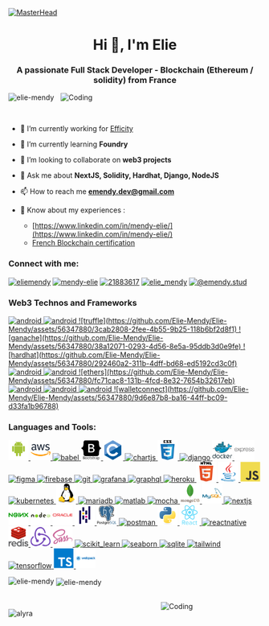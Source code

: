 [![MasterHead](https://user-images.githubusercontent.com/95478989/198955082-6e78ebb5-e1e4-49f9-8d32-6e5af3984dcd.gif)](https://rishavchanda.io)
<h1 align="center">Hi 👋, I'm Elie</h1>
<h3 align="center">A passionate Full Stack Developer - Blockchain (Ethereum / solidity) from France</h3>
<img align="right" alt="Coding" width="400" src="https://i.pinimg.com/originals/e8/f4/53/e8f453469a3ec97ecd354df465d73913.gif">

<p align="left"> <img src="https://komarev.com/ghpvc/?username=elie-mendy&label=Profile%20views&color=0e75b6&style=flat" alt="elie-mendy" /> </p>

<p align="left"> <a href="https://twitter.com/" target="blank"><img src="https://img.shields.io/twitter/follow/?logo=twitter&style=for-the-badge" alt="" /></a> </p>

- 🔭 I’m currently working for [Efficity](https://www.efficity.com)

- 🌱 I’m currently learning **Foundry**

- 👯 I’m looking to collaborate on **web3 projects**

- 💬 Ask me about **NextJS, Solidity, Hardhat, Django, NodeJS**

- 📫 How to reach me **emendy.dev@gmail.com**

- 📄 Know about my experiences :
    - [https://www.linkedin.com/in/mendy-elie/](https://www.linkedin.com/in/mendy-elie/)
    - <a href="https://certificate.bcdiploma.com/check/404F49E8BEDDD12B2A32C023DAC444E4E79DE8A32B65F7D1A156153C5DE24523UHBTWlRzNE9KTjNMKzZDTHBlNjVtbUk1b3Z2Sms1bTliWjR1UmpCYXFqTjZOb09U">French Blockchain certification</a>

<h3 align="left">Connect with me:</h3>
<p align="left">
<a href="https://twitter.com/eliemendy" target="blank"><img align="center" src="https://raw.githubusercontent.com/rahuldkjain/github-profile-readme-generator/master/src/images/icons/Social/twitter.svg" alt="eliemendy" height="30" width="40" /></a>
<a href="https://linkedin.com/in/mendy-elie" target="blank"><img align="center" src="https://raw.githubusercontent.com/rahuldkjain/github-profile-readme-generator/master/src/images/icons/Social/linked-in-alt.svg" alt="mendy-elie" height="30" width="40" /></a>
<a href="https://stackoverflow.com/users/21883617" target="blank"><img align="center" src="https://raw.githubusercontent.com/rahuldkjain/github-profile-readme-generator/master/src/images/icons/Social/stack-overflow.svg" alt="21883617" height="30" width="40" /></a>
<a href="https://instagram.com/elie_mendy" target="blank"><img align="center" src="https://raw.githubusercontent.com/rahuldkjain/github-profile-readme-generator/master/src/images/icons/Social/instagram.svg" alt="elie_mendy" height="30" width="40" /></a>
<a href="https://medium.com/@emendy.stud" target="blank"><img align="center" src="https://raw.githubusercontent.com/rahuldkjain/github-profile-readme-generator/master/src/images/icons/Social/medium.svg" alt="@emendy.stud" height="30" width="40" /></a>
</p>


<h3 align="left">Web3 Technos and Frameworks</h3>
<p align="left"> 
    <a href="https://ethereum.org/fr" target="_blank" rel="noreferrer"> <img src="https://www.vectorlogo.zone/logos/ethereum/ethereum-icon.svg" alt="android" width="40" height="40"/> </a> 
    <a href="https://soliditylang.org" target="_blank" rel="noreferrer"> <img src="https://upload.wikimedia.org/wikipedia/commons/thumb/9/98/Solidity_logo.svg/579px-Solidity_logo.svg.png" alt="android" width="40" height="40"/> </a> 
    <a href="https://trufflesuite.com" target="_blank" rel="noreferrer"> ![truffle](https://github.com/Elie-Mendy/Elie-Mendy/assets/56347880/3cab2808-2fee-4b55-9b25-118b6bf2d8f1) </a> 
    <a href="https://trufflesuite.com/blog/introducing-ganache-7/" target="_blank" rel="noreferrer"> ![ganache](https://github.com/Elie-Mendy/Elie-Mendy/assets/56347880/38a12071-0293-4d56-8e5a-95ddb3d0e9fe) </a> 
    <a href="https://hardhat.org" target="_blank" rel="noreferrer"> ![hardhat](https://github.com/Elie-Mendy/Elie-Mendy/assets/56347880/292460a2-311b-4dff-bd68-ed5192cd3c0f) </a> 
    <a href="https://book.getfoundry.sh" target="_blank" rel="noreferrer"> <img src="https://assets-global.website-files.com/6364e65656ab107e465325d2/637aed6751438b58df4f23db_vsOHSnFCWFd7F4FKD3WyqVs5OL1bbnm-OYI7HxjENC8.png" alt="android" width="40" height="40"/> </a> 
    <a href="https://web3js.org" target="_blank" rel="noreferrer"> <img src="https://github.com/Elie-Mendy/Elie-Mendy/assets/56347880/413f1762-bc15-490c-ae6c-fd54aeab5c19" alt="android" width="40" height="40"/> </a> 
    <a href="[https://web3js.org](https://docs.ethers.org/v5/)" target="_blank" rel="noreferrer"> ![ethers](https://github.com/Elie-Mendy/Elie-Mendy/assets/56347880/fc71cac8-131b-4fcd-8e32-7654b32617eb) </a> 
    <a href="https://wagmi.sh" target="_blank" rel="noreferrer"> <img src="https://raw.githubusercontent.com/wagmi-dev/.github/main/content/logo-dark.svg" alt="android" width="40" height="40"/> </a> 
    <a href="https://viem.sh" target="_blank" rel="noreferrer"> <img src="https://github.com/Elie-Mendy/Elie-Mendy/assets/56347880/1da9e39a-cf71-4139-bbe9-ff726a85358c" alt="android" width="40" height="40"/> </a> 
    <a href="https://www.rainbowkit.com" target="_blank" rel="noreferrer"> <img src="https://github.com/Elie-Mendy/Elie-Mendy/assets/56347880/6de8c661-549b-4561-9745-4eff3d6216d9" alt="android" width="40" height="40"/> </a> 
    <a href="https://walletconnect.com" target="_blank" rel="noreferrer"> ![walletconnect](https://github.com/Elie-Mendy/Elie-Mendy/assets/56347880/9d6e87b8-ba16-44ff-bc09-d33fa1b96788) </a> 
</p>



<h3 align="left">Languages and Tools:</h3>


<p align="left"> <a href="https://developer.android.com" target="_blank" rel="noreferrer"> <img src="https://raw.githubusercontent.com/devicons/devicon/master/icons/android/android-original-wordmark.svg" alt="android" width="40" height="40"/> </a> <a href="https://aws.amazon.com" target="_blank" rel="noreferrer"> <img src="https://raw.githubusercontent.com/devicons/devicon/master/icons/amazonwebservices/amazonwebservices-original-wordmark.svg" alt="aws" width="40" height="40"/> </a> <a href="https://babeljs.io/" target="_blank" rel="noreferrer"> <img src="https://www.vectorlogo.zone/logos/babeljs/babeljs-icon.svg" alt="babel" width="40" height="40"/> </a> <a href="https://getbootstrap.com" target="_blank" rel="noreferrer"> <img src="https://raw.githubusercontent.com/devicons/devicon/master/icons/bootstrap/bootstrap-plain-wordmark.svg" alt="bootstrap" width="40" height="40"/> </a> <a href="https://www.cprogramming.com/" target="_blank" rel="noreferrer"> <img src="https://raw.githubusercontent.com/devicons/devicon/master/icons/c/c-original.svg" alt="c" width="40" height="40"/> </a> <a href="https://www.chartjs.org" target="_blank" rel="noreferrer"> <img src="https://www.chartjs.org/media/logo-title.svg" alt="chartjs" width="40" height="40"/> </a> <a href="https://www.w3schools.com/css/" target="_blank" rel="noreferrer"> <img src="https://raw.githubusercontent.com/devicons/devicon/master/icons/css3/css3-original-wordmark.svg" alt="css3" width="40" height="40"/> </a> <a href="https://www.djangoproject.com/" target="_blank" rel="noreferrer"> <img src="https://cdn.worldvectorlogo.com/logos/django.svg" alt="django" width="40" height="40"/> </a> <a href="https://www.docker.com/" target="_blank" rel="noreferrer"> <img src="https://raw.githubusercontent.com/devicons/devicon/master/icons/docker/docker-original-wordmark.svg" alt="docker" width="40" height="40"/> </a> <a href="https://expressjs.com" target="_blank" rel="noreferrer"> <img src="https://raw.githubusercontent.com/devicons/devicon/master/icons/express/express-original-wordmark.svg" alt="express" width="40" height="40"/> </a> <a href="https://www.figma.com/" target="_blank" rel="noreferrer"> <img src="https://www.vectorlogo.zone/logos/figma/figma-icon.svg" alt="figma" width="40" height="40"/> </a> <a href="https://firebase.google.com/" target="_blank" rel="noreferrer"> <img src="https://www.vectorlogo.zone/logos/firebase/firebase-icon.svg" alt="firebase" width="40" height="40"/> </a> <a href="https://git-scm.com/" target="_blank" rel="noreferrer"> <img src="https://www.vectorlogo.zone/logos/git-scm/git-scm-icon.svg" alt="git" width="40" height="40"/> </a> <a href="https://grafana.com" target="_blank" rel="noreferrer"> <img src="https://www.vectorlogo.zone/logos/grafana/grafana-icon.svg" alt="grafana" width="40" height="40"/> </a> <a href="https://graphql.org" target="_blank" rel="noreferrer"> <img src="https://www.vectorlogo.zone/logos/graphql/graphql-icon.svg" alt="graphql" width="40" height="40"/> </a> <a href="https://heroku.com" target="_blank" rel="noreferrer"> <img src="https://www.vectorlogo.zone/logos/heroku/heroku-icon.svg" alt="heroku" width="40" height="40"/> </a> <a href="https://www.w3.org/html/" target="_blank" rel="noreferrer"> <img src="https://raw.githubusercontent.com/devicons/devicon/master/icons/html5/html5-original-wordmark.svg" alt="html5" width="40" height="40"/> </a> <a href="https://www.java.com" target="_blank" rel="noreferrer"> <img src="https://raw.githubusercontent.com/devicons/devicon/master/icons/java/java-original.svg" alt="java" width="40" height="40"/> </a> <a href="https://developer.mozilla.org/en-US/docs/Web/JavaScript" target="_blank" rel="noreferrer"> <img src="https://raw.githubusercontent.com/devicons/devicon/master/icons/javascript/javascript-original.svg" alt="javascript" width="40" height="40"/> </a> <a href="https://kubernetes.io" target="_blank" rel="noreferrer"> <img src="https://www.vectorlogo.zone/logos/kubernetes/kubernetes-icon.svg" alt="kubernetes" width="40" height="40"/> </a> <a href="https://www.linux.org/" target="_blank" rel="noreferrer"> <img src="https://raw.githubusercontent.com/devicons/devicon/master/icons/linux/linux-original.svg" alt="linux" width="40" height="40"/> </a> <a href="https://mariadb.org/" target="_blank" rel="noreferrer"> <img src="https://www.vectorlogo.zone/logos/mariadb/mariadb-icon.svg" alt="mariadb" width="40" height="40"/> </a> <a href="https://www.mathworks.com/" target="_blank" rel="noreferrer"> <img src="https://upload.wikimedia.org/wikipedia/commons/2/21/Matlab_Logo.png" alt="matlab" width="40" height="40"/> </a> <a href="https://mochajs.org" target="_blank" rel="noreferrer"> <img src="https://www.vectorlogo.zone/logos/mochajs/mochajs-icon.svg" alt="mocha" width="40" height="40"/> </a> <a href="https://www.mongodb.com/" target="_blank" rel="noreferrer"> <img src="https://raw.githubusercontent.com/devicons/devicon/master/icons/mongodb/mongodb-original-wordmark.svg" alt="mongodb" width="40" height="40"/> </a> <a href="https://www.mysql.com/" target="_blank" rel="noreferrer"> <img src="https://raw.githubusercontent.com/devicons/devicon/master/icons/mysql/mysql-original-wordmark.svg" alt="mysql" width="40" height="40"/> </a> <a href="https://nextjs.org/" target="_blank" rel="noreferrer"> <img src="https://cdn.worldvectorlogo.com/logos/nextjs-2.svg" alt="nextjs" width="40" height="40"/> </a> <a href="https://www.nginx.com" target="_blank" rel="noreferrer"> <img src="https://raw.githubusercontent.com/devicons/devicon/master/icons/nginx/nginx-original.svg" alt="nginx" width="40" height="40"/> </a> <a href="https://nodejs.org" target="_blank" rel="noreferrer"> <img src="https://raw.githubusercontent.com/devicons/devicon/master/icons/nodejs/nodejs-original-wordmark.svg" alt="nodejs" width="40" height="40"/> </a> <a href="https://www.oracle.com/" target="_blank" rel="noreferrer"> <img src="https://raw.githubusercontent.com/devicons/devicon/master/icons/oracle/oracle-original.svg" alt="oracle" width="40" height="40"/> </a> <a href="https://pandas.pydata.org/" target="_blank" rel="noreferrer"> <img src="https://raw.githubusercontent.com/devicons/devicon/2ae2a900d2f041da66e950e4d48052658d850630/icons/pandas/pandas-original.svg" alt="pandas" width="40" height="40"/> </a> <a href="https://www.postgresql.org" target="_blank" rel="noreferrer"> <img src="https://raw.githubusercontent.com/devicons/devicon/master/icons/postgresql/postgresql-original-wordmark.svg" alt="postgresql" width="40" height="40"/> </a> <a href="https://postman.com" target="_blank" rel="noreferrer"> <img src="https://www.vectorlogo.zone/logos/getpostman/getpostman-icon.svg" alt="postman" width="40" height="40"/> </a> <a href="https://www.python.org" target="_blank" rel="noreferrer"> <img src="https://raw.githubusercontent.com/devicons/devicon/master/icons/python/python-original.svg" alt="python" width="40" height="40"/> </a> <a href="https://reactjs.org/" target="_blank" rel="noreferrer"> <img src="https://raw.githubusercontent.com/devicons/devicon/master/icons/react/react-original-wordmark.svg" alt="react" width="40" height="40"/> </a> <a href="https://reactnative.dev/" target="_blank" rel="noreferrer"> <img src="https://reactnative.dev/img/header_logo.svg" alt="reactnative" width="40" height="40"/> </a> <a href="https://redis.io" target="_blank" rel="noreferrer"> <img src="https://raw.githubusercontent.com/devicons/devicon/master/icons/redis/redis-original-wordmark.svg" alt="redis" width="40" height="40"/> </a> <a href="https://redux.js.org" target="_blank" rel="noreferrer"> <img src="https://raw.githubusercontent.com/devicons/devicon/master/icons/redux/redux-original.svg" alt="redux" width="40" height="40"/> </a> <a href="https://sass-lang.com" target="_blank" rel="noreferrer"> <img src="https://raw.githubusercontent.com/devicons/devicon/master/icons/sass/sass-original.svg" alt="sass" width="40" height="40"/> </a> <a href="https://scikit-learn.org/" target="_blank" rel="noreferrer"> <img src="https://upload.wikimedia.org/wikipedia/commons/0/05/Scikit_learn_logo_small.svg" alt="scikit_learn" width="40" height="40"/> </a> <a href="https://seaborn.pydata.org/" target="_blank" rel="noreferrer"> <img src="https://seaborn.pydata.org/_images/logo-mark-lightbg.svg" alt="seaborn" width="40" height="40"/> </a> <a href="https://www.sqlite.org/" target="_blank" rel="noreferrer"> <img src="https://www.vectorlogo.zone/logos/sqlite/sqlite-icon.svg" alt="sqlite" width="40" height="40"/> </a> <a href="https://tailwindcss.com/" target="_blank" rel="noreferrer"> <img src="https://www.vectorlogo.zone/logos/tailwindcss/tailwindcss-icon.svg" alt="tailwind" width="40" height="40"/> </a> <a href="https://www.tensorflow.org" target="_blank" rel="noreferrer"> <img src="https://www.vectorlogo.zone/logos/tensorflow/tensorflow-icon.svg" alt="tensorflow" width="40" height="40"/> </a> <a href="https://www.typescriptlang.org/" target="_blank" rel="noreferrer"> <img src="https://raw.githubusercontent.com/devicons/devicon/master/icons/typescript/typescript-original.svg" alt="typescript" width="40" height="40"/> </a> <a href="https://webpack.js.org" target="_blank" rel="noreferrer"> <img src="https://raw.githubusercontent.com/devicons/devicon/d00d0969292a6569d45b06d3f350f463a0107b0d/icons/webpack/webpack-original-wordmark.svg" alt="webpack" width="40" height="40"/> </a> </p>

<p><img align="left" src="https://github-readme-stats.vercel.app/api/top-langs?username=elie-mendy&show_icons=true&locale=en&layout=compact" alt="elie-mendy" /></p>

<p>&nbsp;<img align="center" src="https://github-readme-stats.vercel.app/api?username=elie-mendy&show_icons=true&locale=en" alt="elie-mendy" /></p>

<br/>

<img align="right" alt="Coding" width="200" src="https://user-images.githubusercontent.com/74038190/219925470-37670a3b-c3e2-4af7-b468-673c6dd99d16.png">

![alyra](https://github.com/Elie-Mendy/Elie-Mendy/assets/56347880/2d59e942-17d5-4898-99ba-9473551fb64d)


